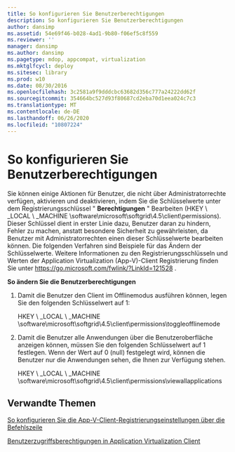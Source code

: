 ```yaml
---
title: So konfigurieren Sie Benutzerberechtigungen
description: So konfigurieren Sie Benutzerberechtigungen
author: dansimp
ms.assetid: 54e69f46-b028-4ad1-9b80-f06ef5c8f559
ms.reviewer: ''
manager: dansimp
ms.author: dansimp
ms.pagetype: mdop, appcompat, virtualization
ms.mktglfcycl: deploy
ms.sitesec: library
ms.prod: w10
ms.date: 08/30/2016
ms.openlocfilehash: 3c2581a9f9dddcbc63682d356c777a24222dd62f
ms.sourcegitcommit: 354664bc527d93f80687cd2eba70d1eea024c7c3
ms.translationtype: MT
ms.contentlocale: de-DE
ms.lasthandoff: 06/26/2020
ms.locfileid: "10807224"
---
```

# So konfigurieren Sie Benutzerberechtigungen


Sie können einige Aktionen für Benutzer, die nicht über Administratorrechte verfügen, aktivieren und deaktivieren, indem Sie die Schlüsselwerte unter dem Registrierungsschlüssel " **Berechtigungen** " Bearbeiten (HKEY \ _LOCAL \ _MACHINE \\software\\microsoft\\softgrid\\4.5\\client\\permissions). Dieser Schlüssel dient in erster Linie dazu, Benutzer daran zu hindern, Fehler zu machen, anstatt besondere Sicherheit zu gewährleisten, da Benutzer mit Administratorrechten einen dieser Schlüsselwerte bearbeiten können. Die folgenden Verfahren sind Beispiele für das Ändern der Schlüsselwerte. Weitere Informationen zu den Registrierungsschlüsseln und Werten der Application Virtualization (App-V)-Client Registrierung finden Sie unter <https://go.microsoft.com/fwlink/?LinkId=121528> .

**So ändern Sie die Benutzerberechtigungen**

1.  Damit die Benutzer den Client im Offlinemodus ausführen können, legen Sie den folgenden Schlüsselwert auf 1:

    HKEY \ _LOCAL \ _MACHINE \\software\\microsoft\\softgrid\\4.5\\client\\permissions\\toggleofflinemode

2.  Damit die Benutzer alle Anwendungen über die Benutzeroberfläche anzeigen können, müssen Sie den folgenden Schlüsselwert auf 1 festlegen. Wenn der Wert auf 0 (null) festgelegt wird, können die Benutzer nur die Anwendungen sehen, die Ihnen zur Verfügung stehen.

    HKEY \ _LOCAL \ _MACHINE \\software\\microsoft\\softgrid\\4.5\\client\\permissions\\viewallapplications

## Verwandte Themen


[So konfigurieren Sie die App-V-Client-Registrierungseinstellungen über die Befehlszeile](how-to-configure-the-app-v-client-registry-settings-by-using-the-command-line.md)

[Benutzerzugriffsberechtigungen in Application Virtualization Client](user-access-permissions-in-application-virtualization-client.md)

 

 





